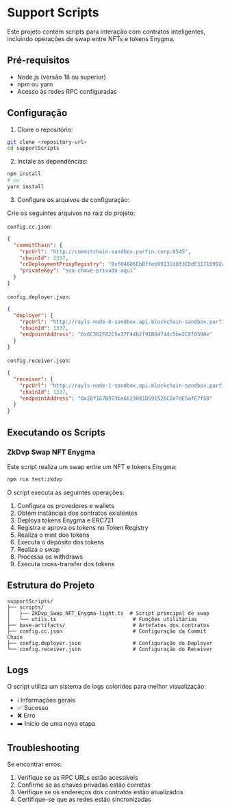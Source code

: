 # Support Scripts

Este projeto contém scripts para interação com contratos inteligentes, incluindo operações de swap entre NFTs e tokens Enygma.

## Pré-requisitos

- Node.js (versão 18 ou superior)
- npm ou yarn
- Acesso às redes RPC configuradas

## Configuração

1. Clone o repositório:
```bash
git clone <repository-url>
cd supportScripts
```

2. Instale as dependências:
```bash
npm install
# ou
yarn install
```

3. Configure os arquivos de configuração:

Crie os seguintes arquivos na raiz do projeto:

`config.cc.json`:
```json
{
  "commitChain": {
    "rpcUrl": "http://commitchain-sandbox.parfin.corp:8545",
    "chainId": 1337,
    "ccDeploymentProxyRegistry": "0xf04686EbBffeb9913Cd8f3EDdF31718992a1c0A2",
    "privateKey": "sua-chave-privada-aqui"
  }
}
```

`config.deployer.json`:
```json
{
  "deployer": {
    "rpcUrl": "http://rayls-node-0-sandbox.api.blockchain-sandbox.parfin.aws/",
    "chainId": 1337,
    "endpointAddress": "0x6C362F82C5e37F44b2f91BD474dc5be2CEfD598e"
  }
}
```

`config.receiver.json`:
```json
{
  "receiver": {
    "rpcUrl": "http://rayls-node-1-sandbox.api.blockchain-sandbox.parfin.aws/",
    "chainId": 1337,
    "endpointAddress": "0x28f167B973ba66230d1D591526CDa7dE5afE7f5B"
  }
}
```

## Executando os Scripts

### ZkDvp Swap NFT Enygma

Este script realiza um swap entre um NFT e tokens Enygma:

```bash
npm run test:zkdvp
```

O script executa as seguintes operações:
1. Configura os provedores e wallets
2. Obtém instâncias dos contratos existentes
3. Deploya tokens Enygma e ERC721
4. Registra e aprova os tokens no Token Registry
5. Realiza o mint dos tokens
6. Executa o depósito dos tokens
7. Realiza o swap
8. Processa os withdraws
9. Executa cross-transfer dos tokens


## Estrutura do Projeto

```
supportScripts/
├── scripts/
│   ├── ZkDvp_Swap_NFT_Enygma-light.ts  # Script principal de swap
│   └── utils.ts                         # Funções utilitárias
├── base-artifacts/                      # Artefatos dos contratos
├── config.cc.json                       # Configuração da Commit Chain
├── config.deployer.json                 # Configuração do Deployer
└── config.receiver.json                 # Configuração do Receiver
```

## Logs

O script utiliza um sistema de logs coloridos para melhor visualização:
- ℹ️ Informações gerais
- ✅ Sucesso
- ❌ Erro
- ➡️ Início de uma nova etapa

## Troubleshooting

Se encontrar erros:

1. Verifique se as RPC URLs estão acessíveis
2. Confirme se as chaves privadas estão corretas
3. Verifique se os endereços dos contratos estão atualizados
4. Certifique-se que as redes estão sincronizadas
